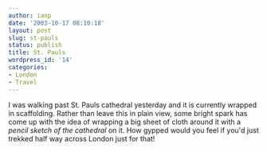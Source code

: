 ```yaml
---
author: ianp
date: '2003-10-17 08:10:18'
layout: post
slug: st-pauls
status: publish
title: St. Pauls
wordpress_id: '14'
categories:
- London
- Travel
---
```


I was walking past St. Pauls cathedral yesterday and it is currently wrapped in scaffolding. Rather than leave this in plain view, some bright spark has come up with the idea of wrapping a big sheet of cloth around it with a _pencil sketch of the cathedral_ on it. How gypped would you feel if you'd just trekked half way across London just for that!

